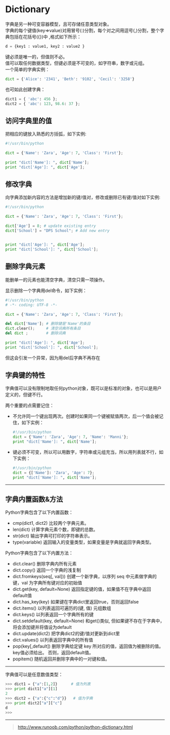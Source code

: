 <!-- Dictionary.md --- 
;; 
;; Description: 
;; Author: Hongyi Wu(吴鸿毅)
;; Email: wuhongyi@qq.com 
;; Created: 二 6月 20 22:31:19 2017 (+0800)
;; Last-Updated: 三 6月 21 22:18:57 2017 (+0800)
;;           By: Hongyi Wu(吴鸿毅)
;;     Update #: 3
;; URL: http://wuhongyi.cn -->

# Dictionary

字典是另一种可变容器模型，且可存储任意类型对象。  
字典的每个键值(key=>value)对用冒号(:)分割，每个对之间用逗号(,)分割，整个字典包括在花括号({})中 ,格式如下所示：
```python
d = {key1 : value1, key2 : value2 }
```
键必须是唯一的，但值则不必。  
值可以取任何数据类型，但键必须是不可变的，如字符串，数字或元组。  
一个简单的字典实例：
```python
dict = {'Alice': '2341', 'Beth': '9102', 'Cecil': '3258'}
```
也可如此创建字典：
```python
dict1 = { 'abc': 456 };
dict2 = { 'abc': 123, 98.6: 37 };
```


## 访问字典里的值

把相应的键放入熟悉的方括弧，如下实例:

```python
#!/usr/bin/python
 
dict = {'Name': 'Zara', 'Age': 7, 'Class': 'First'};
 
print "dict['Name']: ", dict['Name'];
print "dict['Age']: ", dict['Age'];
```

## 修改字典

向字典添加新内容的方法是增加新的键/值对，修改或删除已有键/值对如下实例:

```python
#!/usr/bin/python
 
dict = {'Name': 'Zara', 'Age': 7, 'Class': 'First'};
 
dict['Age'] = 8; # update existing entry
dict['School'] = "DPS School"; # Add new entry
 
 
print "dict['Age']: ", dict['Age'];
print "dict['School']: ", dict['School'];
```

## 删除字典元素

能删单一的元素也能清空字典，清空只需一项操作。

显示删除一个字典用del命令，如下实例：

```python
#!/usr/bin/python
# -*- coding: UTF-8 -*-
 
dict = {'Name': 'Zara', 'Age': 7, 'Class': 'First'};
 
del dict['Name']; # 删除键是'Name'的条目
dict.clear();     # 清空词典所有条目
del dict ;        # 删除词典
 
print "dict['Age']: ", dict['Age'];
print "dict['School']: ", dict['School'];
```
但这会引发一个异常，因为用del后字典不再存在


## 字典键的特性

字典值可以没有限制地取任何python对象，既可以是标准的对象，也可以是用户定义的，但键不行。

两个重要的点需要记住：  
- 不允许同一个键出现两次。创建时如果同一个键被赋值两次，后一个值会被记住，如下实例：
	```python
	#!/usr/bin/python
	dict = {'Name': 'Zara', 'Age': 7, 'Name': 'Manni'};
	print "dict['Name']: ", dict['Name'];
	```
- 键必须不可变，所以可以用数字，字符串或元组充当，所以用列表就不行，如下实例：
	```python
	#!/usr/bin/python
	dict = {['Name']: 'Zara', 'Age': 7};
	print "dict['Name']: ", dict['Name'];
	```

----

## 字典内置函数&方法

Python字典包含了以下内置函数：

- cmp(dict1, dict2)   比较两个字典元素。
- len(dict)   计算字典元素个数，即键的总数。
- str(dict)   输出字典可打印的字符串表示。
- type(variable)  返回输入的变量类型，如果变量是字典就返回字典类型。

Python字典包含了以下内置方法：

- dict.clear()   删除字典内所有元素
- dict.copy()   返回一个字典的浅复制
- dict.fromkeys(seq[, val]))   创建一个新字典，以序列 seq 中元素做字典的键，val 为字典所有键对应的初始值
- dict.get(key, default=None)   返回指定键的值，如果值不在字典中返回default值
- dict.has_key(key)   如果键在字典dict里返回true，否则返回false
- dict.items()   以列表返回可遍历的(键, 值) 元组数组
- dict.keys()   以列表返回一个字典所有的键
- dict.setdefault(key, default=None)   和get()类似, 但如果键不存在于字典中，将会添加键并将值设为default
- dict.update(dict2)   把字典dict2的键/值对更新到dict里
- dict.values()   以列表返回字典中的所有值
- pop(key[,default])   删除字典给定键 key 所对应的值，返回值为被删除的值。key值必须给出。 否则，返回default值。
- popitem()   随机返回并删除字典中的一对键和值。


----

字典值可以是任意数值类型：  
```python
>>> dict1 = {"a":[1,2]}      # 值为列表
>>> print dict1["a"][1]
2
>>> dict2 = {"a":{"c":"d"}}   # 值为字典
>>> print dict2["a"]["c"]
d
>>> 
```






----

> http://www.runoob.com/python/python-dictionary.html

<!-- Dictionary.md ends here -->
